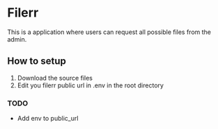 # Filerr

This is a application where users can request all possible files from the admin.

## How to setup

1. Download the source files
2. Edit you filerr public url in .env in the root directory

### TODO

- Add env to public_url
